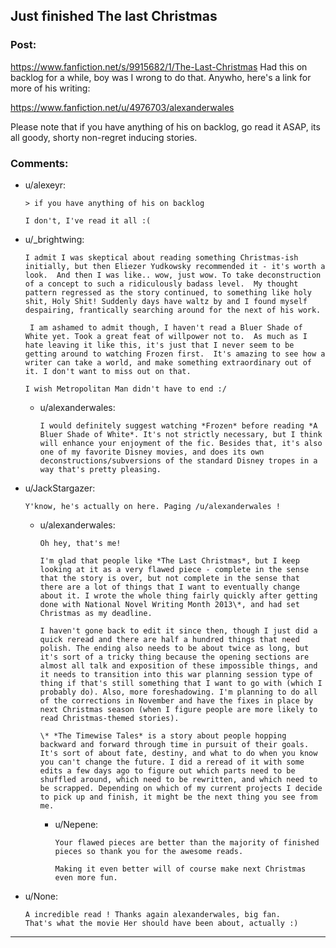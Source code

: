 ## Just finished The last Christmas

### Post:

https://www.fanfiction.net/s/9915682/1/The-Last-Christmas
Had this on backlog for a while, boy was  I wrong to do that. Anywho, here's a link for more of his writing:

https://www.fanfiction.net/u/4976703/alexanderwales

Please note that if you have anything of his on backlog, go read it ASAP, its all goody, shorty non-regret inducing stories. 

### Comments:

- u/alexeyr:
  ```
  > if you have anything of his on backlog

  I don't, I've read it all :(
  ```

- u/_brightwing:
  ```
  I admit I was skeptical about reading something Christmas-ish initially, but then Eliezer Yudkowsky recommended it - it's worth a look.  And then I was like.. wow, just wow. To take deconstruction of a concept to such a ridiculously badass level.  My thought pattern regressed as the story continued, to something like holy shit, Holy Shit! Suddenly days have waltz by and I found myself despairing, frantically searching around for the next of his work.

   I am ashamed to admit though, I haven't read a Bluer Shade of White yet. Took a great feat of willpower not to.  As much as I hate leaving it like this, it's just that I never seem to be getting around to watching Frozen first.  It's amazing to see how a writer can take a world, and make something extraordinary out of it. I don't want to miss out on that.

  I wish Metropolitan Man didn't have to end :/
  ```

  - u/alexanderwales:
    ```
    I would definitely suggest watching *Frozen* before reading *A Bluer Shade of White*. It's not strictly necessary, but I think will enhance your enjoyment of the fic. Besides that, it's also one of my favorite Disney movies, and does its own deconstructions/subversions of the standard Disney tropes in a way that's pretty pleasing.
    ```

- u/JackStargazer:
  ```
  Y'know, he's actually on here. Paging /u/alexanderwales !
  ```

  - u/alexanderwales:
    ```
    Oh hey, that's me!

    I'm glad that people like *The Last Christmas*, but I keep looking at it as a very flawed piece - complete in the sense that the story is over, but not complete in the sense that there are a lot of things that I want to eventually change about it. I wrote the whole thing fairly quickly after getting done with National Novel Writing Month 2013\*, and had set Christmas as my deadline.

    I haven't gone back to edit it since then, though I just did a quick reread and there are half a hundred things that need polish. The ending also needs to be about twice as long, but it's sort of a tricky thing because the opening sections are almost all talk and exposition of these impossible things, and it needs to transition into this war planning session type of thing if that's still something that I want to go with (which I probably do). Also, more foreshadowing. I'm planning to do all of the corrections in November and have the fixes in place by next Christmas season (when I figure people are more likely to read Christmas-themed stories).

    \* *The Timewise Tales* is a story about people hopping backward and forward through time in pursuit of their goals. It's sort of about fate, destiny, and what to do when you know you can't change the future. I did a reread of it with some edits a few days ago to figure out which parts need to be shuffled around, which need to be rewritten, and which need to be scrapped. Depending on which of my current projects I decide to pick up and finish, it might be the next thing you see from me.
    ```

    - u/Nepene:
      ```
      Your flawed pieces are better than the majority of finished pieces so thank you for the awesome reads.

      Making it even better will of course make next Christmas even more fun.
      ```

- u/None:
  ```
  A incredible read ! Thanks again alexanderwales, big fan.
  That's what the movie Her should have been about, actually :)
  ```

---

